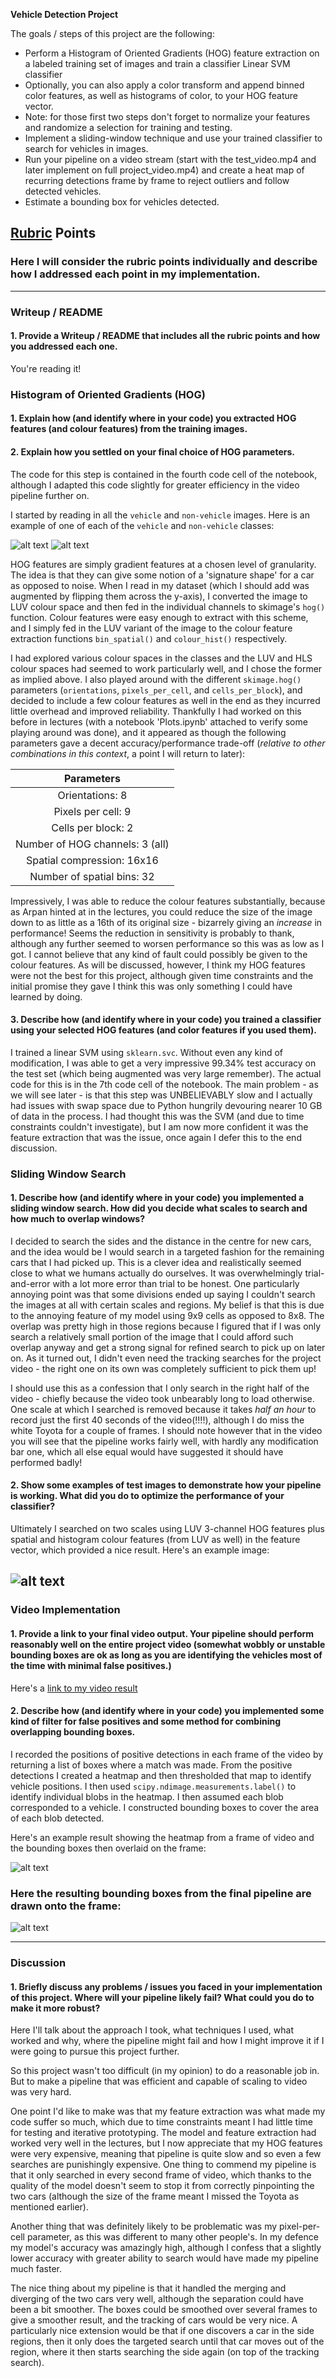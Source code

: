 
**Vehicle Detection Project**

The goals / steps of this project are the following:

* Perform a Histogram of Oriented Gradients (HOG) feature extraction on a labeled training set of images and train a classifier Linear SVM classifier
* Optionally, you can also apply a color transform and append binned color features, as well as histograms of color, to your HOG feature vector. 
* Note: for those first two steps don't forget to normalize your features and randomize a selection for training and testing.
* Implement a sliding-window technique and use your trained classifier to search for vehicles in images.
* Run your pipeline on a video stream (start with the test_video.mp4 and later implement on full project_video.mp4) and create a heat map of recurring detections frame by frame to reject outliers and follow detected vehicles.
* Estimate a bounding box for vehicles detected.

[//]: # (Image References)
[image1]: ./examples/training_car.png "Car-classified image"
[image2]: ./examples/training_notcar.png "Non-car-classified image"
[image4]: ./examples/detected.png "Detected cars"
[image5]: ./examples/heatmap.png "Heatmap"
[image6]: ./examples/final_result.png "Detected cars in pipeline"
[video1]: ./project_video.mp4

## [Rubric](https://review.udacity.com/#!/rubrics/513/view) Points
### Here I will consider the rubric points individually and describe how I addressed each point in my implementation.  

---
### Writeup / README

#### 1. Provide a Writeup / README that includes all the rubric points and how you addressed each one.

You're reading it!

### Histogram of Oriented Gradients (HOG)

#### 1. Explain how (and identify where in your code) you extracted HOG features (and colour features) from the training images.
#### 2. Explain how you settled on your final choice of HOG parameters.


The code for this step is contained in the fourth code cell of the notebook, although I adapted this code slightly for greater efficiency in the video pipeline further on.  

I started by reading in all the `vehicle` and `non-vehicle` images.  Here is an example of one of each of the `vehicle` and `non-vehicle` classes:

![alt text][image1]
![alt text][image2]

HOG features are simply gradient features at a chosen level of granularity. The idea is that they can give some notion of a 'signature shape' for a car as opposed to noise. When I read in my dataset (which I should add was augmented by flipping them across the y-axis), I converted the image to LUV colour space and then fed in the individual channels to skimage's `hog()` function. Colour features were easy enough to extract with this scheme, and I simply fed in the LUV variant of the image to the colour feature extraction functions `bin_spatial()` and `colour_hist()` respectively.

I had explored various colour spaces in the classes and the LUV and HLS colour spaces had seemed to work particularly well, and I chose the former as implied above. I also played around with the different `skimage.hog()` parameters (`orientations`, `pixels_per_cell`, and `cells_per_block`), and decided to include a few colour features as well in the end as they incurred little overhead and improved reliability. Thankfully I had worked on this before in lectures (with a notebook 'Plots.ipynb' attached to verify some playing around was done), and it appeared as though the following parameters gave a decent accuracy/performance trade-off (*relative to other combinations in this context*, a point I will return to later):

| Parameters    |
|:-------------:|
| Orientations:       	  8      	|
| Pixels per cell:    	  9 	 	|
| Cells per block:	  	  2	     	|
| Number of HOG channels: 3 (all)   |
| Spatial compression:	  16x16     |
| Number of spatial bins: 32 	    |

Impressively, I was able to reduce the colour features substantially, because as Arpan hinted at in the lectures, you could reduce the size of the image down to as little as a 16th of its original size - bizarrely giving an *increase* in performance! Seems the reduction in sensitivity is probably to thank, although any further seemed to worsen performance so this was as low as I got. I cannot believe that any kind of fault could possibly be given to the colour features. As will be discussed, however, I think my HOG features were not the best for this project, although given time constraints and the initial promise they gave I think this was only something I could have learned by doing.

#### 3. Describe how (and identify where in your code) you trained a classifier using your selected HOG features (and color features if you used them).

I trained a linear SVM using `sklearn.svc`. Without even any kind of modification, I was able to get a very impressive 99.34% test accuracy on the test set (which being augmented was very large remember). The actual code for this is in the 7th code cell of the notebook. The main problem - as we will see later - is that this step was UNBELIEVABLY slow and I actually had issues with swap space due to Python hungrily devouring nearer 10 GB of data in the process. I had thought this was the SVM (and due to time constraints couldn't investigate), but I am now more confident it was the feature extraction that was the issue, once again I defer this to the end discussion.

### Sliding Window Search

#### 1. Describe how (and identify where in your code) you implemented a sliding window search.  How did you decide what scales to search and how much to overlap windows?

I decided to search the sides and the distance in the centre for new cars, and the idea would be I would search in a targeted fashion for the remaining cars that I had picked up. This is a clever idea and realistically seemed close to what we humans actually do ourselves. It was overwhelmingly trial-and-error with a lot more error than trial to be honest. One particularly annoying point was that some divisions ended up saying I couldn't search the images at all with certain scales and regions. My belief is that this is due to the annoying feature of my model using 9x9 cells as opposed to 8x8. The overlap was pretty high in those regions because I figured that if I was only search a relatively small portion of the image that I could afford such overlap anyway and get a strong signal for refined search to pick up on later on. As it turned out, I didn't even need the tracking searches for the project video - the right one on its own was completely sufficient to pick them up! 

I should use this as a confession that I only search in the right half of the video - chiefly because the video took unbearably long to load otherwise. One scale at which I searched is removed because it takes *half an hour* to record just the first 40 seconds of the video(!!!!), although I do miss the white Toyota for a couple of frames. I should note however that in the video you will see that the pipeline works fairly well, with hardly any modification bar one, which all else equal would have suggested it should have performed badly!

#### 2. Show some examples of test images to demonstrate how your pipeline is working.  What did you do to optimize the performance of your classifier?

Ultimately I searched on two scales using LUV 3-channel HOG features plus spatial and histogram colour features (from LUV as well) in the feature vector, which provided a nice result.  Here's an example image:

![alt text][image4]
---

### Video Implementation

#### 1. Provide a link to your final video output.  Your pipeline should perform reasonably well on the entire project video (somewhat wobbly or unstable bounding boxes are ok as long as you are identifying the vehicles most of the time with minimal false positives.)
Here's a [link to my video result](./project_video.mp4)


#### 2. Describe how (and identify where in your code) you implemented some kind of filter for false positives and some method for combining overlapping bounding boxes.

I recorded the positions of positive detections in each frame of the video by returning a list of boxes where a match was made.  From the positive detections I created a heatmap and then thresholded that map to identify vehicle positions.  I then used `scipy.ndimage.measurements.label()` to identify individual blobs in the heatmap.  I then assumed each blob corresponded to a vehicle.  I constructed bounding boxes to cover the area of each blob detected.  

Here's an example result showing the heatmap from a frame of video and the bounding boxes then overlaid on the frame:

![alt text][image5]

### Here the resulting bounding boxes from the final pipeline are drawn onto the frame:

![alt text][image6]

---

### Discussion

#### 1. Briefly discuss any problems / issues you faced in your implementation of this project.  Where will your pipeline likely fail?  What could you do to make it more robust?

Here I'll talk about the approach I took, what techniques I used, what worked and why, where the pipeline might fail and how I might improve it if I were going to pursue this project further.

So this project wasn't too difficult (in my opinion) to do a reasonable job in. But to make a pipeline that was efficient and capable of scaling to video was very hard.

One point I'd like to make was that my feature extraction was what made my code suffer so much, which due to time constraints meant I had little time for testing and iterative prototyping. The model and feature extraction had worked very well in the lectures, but I now appreciate that my HOG features were very expensive, meaning that pipeline is quite slow and so even a few searches are punishingly expensive. One thing to commend my pipeline is that it only searched in every second frame of video, which thanks to the quality of the model doesn't seem to stop it from correctly pinpointing the two cars (although the size of the frame meant I missed the Toyota as mentioned earlier).

Another thing that was definitely likely to be problematic was my pixel-per-cell parameter, as this was different to many other people's. In my defence my model's accuracy was amazingly high, although I confess that a slightly lower accuracy with greater ability to search would have made my pipeline much faster.

The nice thing about my pipeline is that it handled the merging and diverging of the two cars very well, although the separation could have been a bit smoother. The boxes could be smoothed over several frames to give a smoother result, and the tracking of cars would be very nice. A particularly nice extension would be that if one discovers a car in the side regions, then it only does the targeted search until that car moves out of the region, where it then starts searching the side again (on top of the tracking search).








